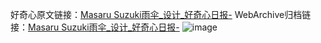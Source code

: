 好奇心原文链接：[Masaru Suzuki雨伞_设计_好奇心日报-](https://www.qdaily.com/articles/2241.html)
WebArchive归档链接：[Masaru Suzuki雨伞_设计_好奇心日报-](http://web.archive.org/web/20190623151019/https://www.qdaily.com/articles/2241.html)
![image](http://ww3.sinaimg.cn/large/007d5XDpgy1g3vbwzc8j3j30u0357tvc)